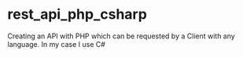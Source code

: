 # rest_api_php_csharp
Creating an API with PHP which can be requested by a Client with any language. In my case I use C#
